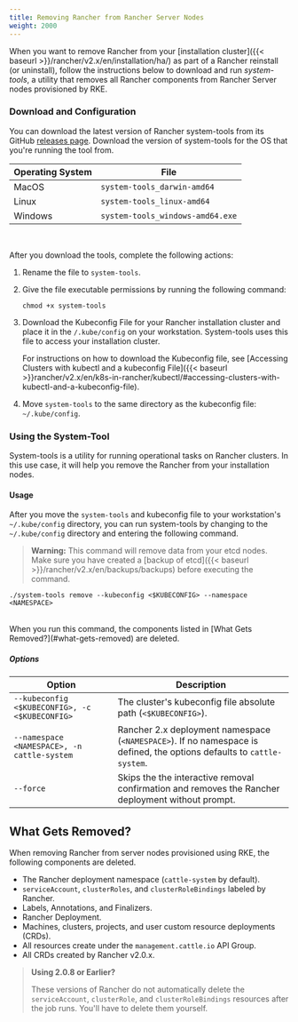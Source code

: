 ```yaml
---
title: Removing Rancher from Rancher Server Nodes
weight: 2000
---
```


When you want to remove Rancher from your [installation cluster]({{< baseurl >}}/rancher/v2.x/en/installation/ha/) as part of a Rancher reinstall (or uninstall), follow the instructions below to download and run _system-tools_, a utility that removes all Rancher components from Rancher Server nodes provisioned by RKE.

### Download and Configuration

You can download the latest version of Rancher system-tools from its GitHub [releases page](https://github.com/rancher/system-tools/releases). Download the version of system-tools for the OS that you're running the tool from.

Operating System | File
-----------------|-----
MacOS            | `system-tools_darwin-amd64`
Linux            | `system-tools_linux-amd64`
Windows          | `system-tools_windows-amd64.exe`

<br>

After you download the tools, complete the following actions:

1. Rename the file to `system-tools`.

1. Give the file executable permissions by running the following command:

    ```
    chmod +x system-tools
    ```
1. Download the Kubeconfig File for your Rancher installation cluster and place it in the `/.kube/config` on your workstation. System-tools uses this file to access your installation cluster.

    For instructions on how to download the Kubeconfig file, see [Accessing Clusters with kubectl and a kubeconfig File]({{< baseurl >}}rancher/v2.x/en/k8s-in-rancher/kubectl/#accessing-clusters-with-kubectl-and-a-kubeconfig-file).

1. Move `system-tools` to the same directory as the kubeconfig file: `~/.kube/config`.
 
### Using the System-Tool

System-tools is a utility for running operational tasks on Rancher clusters. In this use case, it will help you remove the Rancher from your installation nodes.

#### Usage

After you move the `system-tools` and kubeconfig file to your workstation's `~/.kube/config` directory, you can run system-tools by changing to the `~/.kube/config`  directory and entering the following command.

>**Warning:** This command will remove data from your etcd nodes. Make sure you have created a [backup of etcd]({{< baseurl >}}/rancher/v2.x/en/backups/backups) before executing the command.

```
./system-tools remove --kubeconfig <$KUBECONFIG> --namespace <NAMESPACE>
```

<br/>
When you run this command, the components listed in [What Gets Removed?](#what-gets-removed) are deleted.


##### Options

| Option                                         | Description                                                                                                            |
| ---------------------------------------------- | ---------------------------------------------------------------------------------------------------------------------- |
| `--kubeconfig <$KUBECONFIG>, -c <$KUBECONFIG>` | The cluster's kubeconfig file absolute path (`<$KUBECONFIG>`).                                                         |
| `--namespace <NAMESPACE>, -n cattle-system`    | Rancher 2.x deployment namespace (`<NAMESPACE>`). If no namespace is defined, the options defaults to `cattle-system`. |
| `--force`                                      | Skips the the interactive removal confirmation and removes the Rancher deployment without prompt.                      |


## What Gets Removed?

When removing Rancher from server nodes provisioned using RKE, the following components are deleted.


- The Rancher deployment namespace (`cattle-system` by default).
- `serviceAccount`, `clusterRoles`, and `clusterRoleBindings` labeled by Rancher.  
- Labels, Annotations, and Finalizers.
- Rancher Deployment.
- Machines, clusters, projects, and user custom resource deployments (CRDs).
- All resources create under the `management.cattle.io` API Group.
- All CRDs created by Rancher v2.0.x.


>**Using 2.0.8 or Earlier?**
>
>These versions of Rancher do not automatically delete the `serviceAccount`, `clusterRole`, and `clusterRoleBindings` resources after the job runs. You'll have to delete them yourself.